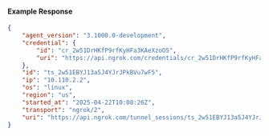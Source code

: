 <!-- Code generated for API Clients. DO NOT EDIT. -->

#### Example Response

```json
{
	"agent_version": "3.1000.0-development",
	"credential": {
		"id": "cr_2w51DrHKfP9rfKyHFa3KAeXzoO5",
		"uri": "https://api.ngrok.com/credentials/cr_2w51DrHKfP9rfKyHFa3KAeXzoO5"
	},
	"id": "ts_2w51EBYJ13a5J4YJrJPkBVu7wF5",
	"ip": "10.110.2.2",
	"os": "linux",
	"region": "us",
	"started_at": "2025-04-22T10:08:26Z",
	"transport": "ngrok/2",
	"uri": "https://api.ngrok.com/tunnel_sessions/ts_2w51EBYJ13a5J4YJrJPkBVu7wF5"
}
```
